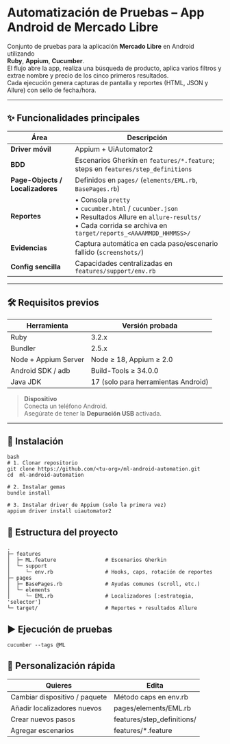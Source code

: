 # Automatización de Pruebas – App Android de Mercado Libre

Conjunto de pruebas para la aplicación **Mercado Libre** en Android utilizando  
**Ruby**, **Appium**, **Cucumber**.  
El flujo abre la app, realiza una búsqueda de producto, aplica varios filtros y extrae
nombre y precio de los cinco primeros resultados.  
Cada ejecución genera capturas de pantalla y reportes (HTML, JSON y Allure) con sello de fecha /hora.

---

## ✨ Funcionalidades principales
| Área | Descripción |
|------|-------------|
| **Driver móvil** | Appium + UiAutomator2  |
| **BDD** | Escenarios Gherkin en `features/*.feature`; steps en `features/step_definitions` |
| **Page-Objects / Localizadores** | Definidos en `pages/` (`elements/EML.rb`, `BasePages.rb`) |
| **Reportes** | • Consola `pretty`<br>• `cucumber.html` / `cucumber.json`<br>• Resultados Allure en `allure-results/`<br>• Cada corrida se archiva en `target/reports_<AAAAMMDD_HHMMSS>/` |
| **Evidencias** | Captura automática en cada paso/escenario fallido (`screenshots/`) |
| **Config sencilla** | Capacidades centralizadas en `features/support/env.rb` |

---

## 🛠️ Requisitos previos

| Herramienta | Versión probada |
|-------------|-----------------|
| Ruby | 3.2.x |
| Bundler | 2.5.x |
| Node + Appium Server | Node ≥ 18, Appium ≥ 2.0 |
| Android SDK / adb | Build-Tools ≥ 34.0.0 |
| Java JDK | 17 (solo para herramientas Android) |

> **Dispositivo**  
> Conecta un teléfono Android.  
> Asegúrate de tener la **Depuración USB** activada.

---

## 🚀 Instalación

```
bash
# 1. Clonar repositorio
git clone https://github.com/<tu-org>/ml-android-automation.git
cd  ml-android-automation

# 2. Instalar gemas
bundle install

# 3. Instalar driver de Appium (solo la primera vez)
appium driver install uiautomator2

```

## 📂 Estructura del proyecto

```
.
├─ features
│  ├─ ML.feature                # Escenarios Gherkin
│  └─ support
│     └─ env.rb                 # Hooks, caps, rotación de reportes
├─ pages
│  ├─ BasePages.rb              # Ayudas comunes (scroll, etc.)
│  └─ elements
│     └─ EML.rb                 # Localizadores [:estrategia, 'selector']
└─ target/                      # Reportes + resultados Allure
```

## ▶️ Ejecución de pruebas

```
cucumber --tags @ML
```

## 📝 Personalización rápida

| Quieres | Edita |
|-------------|-----------------|
| Cambiar dispositivo / paquete | Método caps en env.rb |
| Añadir localizadores nuevos	 | pages/elements/EML.rb |
| Crear nuevos pasos | features/step_definitions/ |
| Agregar escenarios | features/*.feature |
